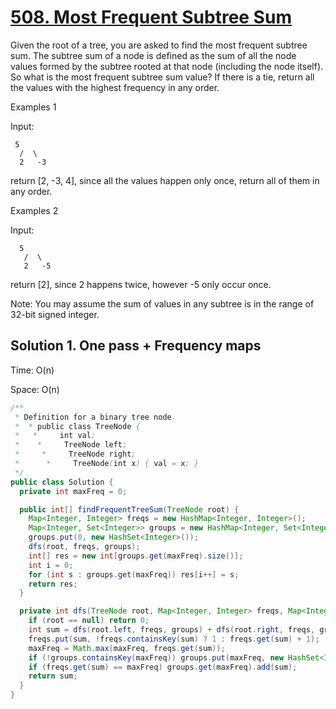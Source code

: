 # [508. Most Frequent Subtree Sum](https://leetcode.com/problems/most-frequent-subtree-sum/)

Given the root of a tree, you are asked to find the most frequent subtree sum. The subtree sum of a node is defined as the sum of all the node values formed by the subtree rooted at that node (including the node itself). So what is the most frequent subtree sum value? If there is a tie, return all the values with the highest frequency in any order.

Examples 1

Input:

```
 5
  /  \
  2   -3
```

return [2, -3, 4], since all the values happen only once, return all of them in any order.

Examples 2

Input:

```
  5
   /  \
   2   -5
```

return [2], since 2 happens twice, however -5 only occur once.

Note: You may assume the sum of values in any subtree is in the range of 32-bit signed integer.

## Solution 1. One pass + Frequency maps

Time: O(n)

Space: O(n)

```java
/**
 * Definition for a binary tree node.
 *  * public class TreeNode {
 *   *     int val;
 *    *     TreeNode left;
 *     *     TreeNode right;
 *      *     TreeNode(int x) { val = x; }
 */
public class Solution {
  private int maxFreq = 0;

  public int[] findFrequentTreeSum(TreeNode root) {
    Map<Integer, Integer> freqs = new HashMap<Integer, Integer>();
    Map<Integer, Set<Integer>> groups = new HashMap<Integer, Set<Integer>>();
    groups.put(0, new HashSet<Integer>());
    dfs(root, freqs, groups);
    int[] res = new int[groups.get(maxFreq).size()];
    int i = 0;
    for (int s : groups.get(maxFreq)) res[i++] = s;
    return res;
  }

  private int dfs(TreeNode root, Map<Integer, Integer> freqs, Map<Integer, Set<Integer>> groups) {
    if (root == null) return 0;
    int sum = dfs(root.left, freqs, groups) + dfs(root.right, freqs, groups) + root.val;
    freqs.put(sum, !freqs.containsKey(sum) ? 1 : freqs.get(sum) + 1);
    maxFreq = Math.max(maxFreq, freqs.get(sum));
    if (!groups.containsKey(maxFreq)) groups.put(maxFreq, new HashSet<Integer>());
    if (freqs.get(sum) == maxFreq) groups.get(maxFreq).add(sum);
    return sum;
  }
}
```

